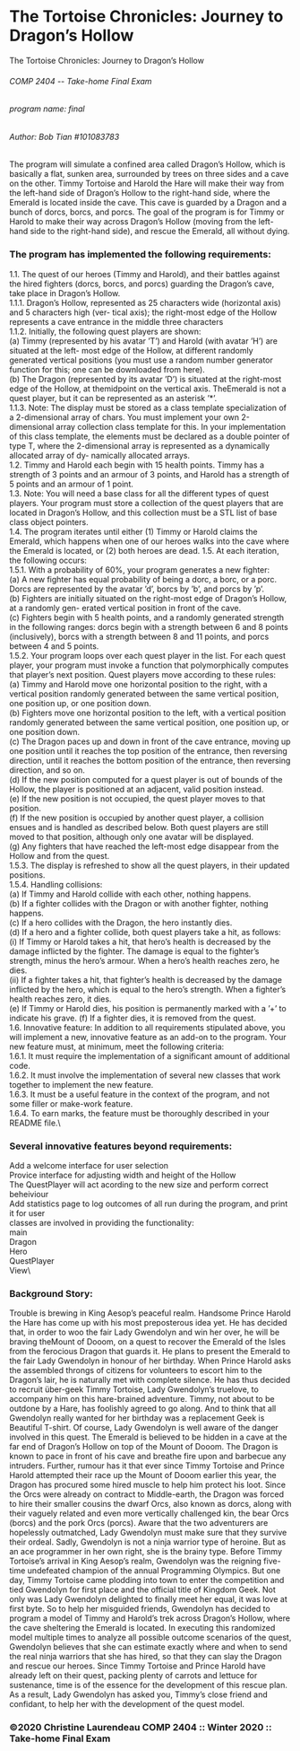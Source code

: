 # The Tortoise Chronicles: Journey to Dragon’s Hollow
The Tortoise Chronicles: Journey to Dragon’s Hollow

###### COMP 2404 -- Take-home Final Exam
###### program name: final
###### Author: Bob Tian  #101083783

The program will simulate a confined area called Dragon’s Hollow, which is basically a flat, sunken area,
surrounded by trees on three sides and a cave on the other. Timmy Tortoise and Harold the Hare will make
their way from the left-hand side of Dragon’s Hollow to the right-hand side, where the Emerald is located
inside the cave. This cave is guarded by a Dragon and a bunch of dorcs, borcs, and porcs.
The goal of the program is for Timmy or Harold to make their way across Dragon’s Hollow (moving from
the left-hand side to the right-hand side), and rescue the Emerald, all without dying.


### The program has implemented the following requirements:
1.1. The quest of our heroes (Timmy and Harold), and their battles against the hired fighters (dorcs, borcs,
and porcs) guarding the Dragon’s cave, take place in Dragon’s Hollow. \
1.1.1. Dragon’s Hollow, represented as 25 characters wide (horizontal axis) and 5 characters high (ver-
tical axis); the right-most edge of the Hollow represents a cave entrance in the middle three
characters \
1.1.2. Initially, the following quest players are shown:\
(a) Timmy (represented by his avatar ’T’) and Harold (with avatar ’H’) are situated at the left-
most edge of the Hollow, at different randomly generated vertical positions (you must use a
random number generator function for this; one can be downloaded from here).\
(b) The Dragon (represented by its avatar ’D’) is situated at the right-most edge of the Hollow, at
themidpoint on the vertical axis. TheEmerald is not a quest player, but it can be represented
as an asterisk ’*’.\
1.1.3. Note: The display must be stored as a class template specialization of a 2-dimensional array of
chars. You must implement your own 2-dimensional array collection class template for this. In
your implementation of this class template, the elements must be declared as a double pointer
of type T, where the 2-dimensional array is represented as a dynamically allocated array of dy-
namically allocated arrays.\
1.2. Timmy and Harold each begin with 15 health points. Timmy has a strength of 3 points and an armour
of 3 points, and Harold has a strength of 5 points and an armour of 1 point.\
1.3. Note: You will need a base class for all the different types of quest players. Your program must store
a collection of the quest players that are located in Dragon’s Hollow, and this collection must be a
STL list of base class object pointers.\
1.4. The program iterates until either (1) Timmy or Harold claims the Emerald, which happens when one
of our heroes walks into the cave where the Emerald is located, or (2) both heroes are dead.
1.5. At each iteration, the following occurs:\
1.5.1. With a probability of 60%, your program generates a new fighter:\
(a) A new fighter has equal probability of being a dorc, a borc, or a porc. Dorcs are represented
by the avatar ’d’, borcs by ’b’, and porcs by ’p’.\
(b) Fighters are initially situated on the right-most edge of Dragon’s Hollow, at a randomly gen-
erated vertical position in front of the cave.\
(c) Fighters begin with 5 health points, and a randomly generated strength in the following
ranges: dorcs begin with a strength between 6 and 8 points (inclusively), borcs with a strength
between 8 and 11 points, and porcs between 4 and 5 points.\
1.5.2. Your program loops over each quest player in the list. For each quest player, your program must
invoke a function that polymorphically computes that player’s next position. Quest players
move according to these rules:\
(a) Timmy and Harold move one horizontal position to the right, with a vertical position randomly
generated between the same vertical position, one position up, or one position down.\
(b) Fighters move one horizontal position to the left, with a vertical position randomly generated
between the same vertical position, one position up, or one position down.\
(c) The Dragon paces up and down in front of the cave entrance, moving up one position until it
reaches the top position of the entrance, then reversing direction, until it reaches the bottom
position of the entrance, then reversing direction, and so on.\
(d) If the new position computed for a quest player is out of bounds of the Hollow, the player is
positioned at an adjacent, valid position instead.\
(e) If the new position is not occupied, the quest player moves to that position.\
(f) If the new position is occupied by another quest player, a collision ensues and is handled
as described below. Both quest players are still moved to that position, although only one
avatar will be displayed.\
(g) Any fighters that have reached the left-most edge disappear from the Hollow and from the
quest.\
1.5.3. The display is refreshed to show all the quest players, in their updated positions.\
1.5.4. Handling collisions:\
(a) If Timmy and Harold collide with each other, nothing happens.\
(b) If a fighter collides with the Dragon or with another fighter, nothing happens.\
(c) If a hero collides with the Dragon, the hero instantly dies.\
(d) If a hero and a fighter collide, both quest players take a hit, as follows:\
(i) If Timmy or Harold takes a hit, that hero’s health is decreased by the damage inflicted by
the fighter. The damage is equal to the fighter’s strength, minus the hero’s armour. When
a hero’s health reaches zero, he dies.\
(ii) If a fighter takes a hit, that fighter’s health is decreased by the damage inflicted by the
hero, which is equal to the hero’s strength. When a fighter’s health reaches zero, it dies.\
(e) If Timmy or Harold dies, his position is permanently marked with a ’+’ to indicate his grave.
(f) If a fighter dies, it is removed from the quest.\
1.6. Innovative feature: In addition to all requirements stipulated above, you will implement a new,
innovative feature as an add-on to the program. Your new feature must, at minimum, meet the
following criteria:\
1.6.1. It must require the implementation of a significant amount of additional code.\
1.6.2. It must involve the implementation of several new classes that work together to implement the
new feature.\
1.6.3. It must be a useful feature in the context of the program, and not some filler or make-work
feature.\
1.6.4. To earn marks, the feature must be thoroughly described in your README file.\

### Several innovative features beyond requirements:
Add a welcome interface for user selection\
Provice interface for adjusting width and height of the Hollow\
The QuestPlayer will act acording to the new size and perform correct beheiviour\
Add statistics page to log outcomes of all run during the program, and print it for user\
classes are involved in providing the functionality:\
main\
Dragon\
Hero\
QuestPlayer\
View\

### Background Story:
Trouble is brewing in King Aesop’s peaceful realm. Handsome Prince Harold the Hare has come up with
his most preposterous idea yet. He has decided that, in order to woo the fair Lady Gwendolyn and win her
over, he will be braving theMount of Dooom, on a quest to recover the Emerald of the Isles from the
ferocious Dragon that guards it. He plans to present the Emerald to the fair Lady Gwendolyn in honour
of her birthday. When Prince Harold asks the assembled throngs of citizens for volunteers to escort him
to the Dragon’s lair, he is naturally met with complete silence. He has thus decided to recruit über-geek
Timmy Tortoise, Lady Gwendolyn’s truelove, to accompany him on this hare-brained adventure. Timmy,
not about to be outdone by a Hare, has foolishly agreed to go along. And to think that all Gwendolyn really
wanted for her birthday was a replacement Geek is Beautiful T-shirt.
Of course, Lady Gwendolyn is well aware of the danger involved in this quest. The Emerald is believed
to be hidden in a cave at the far end of Dragon’s Hollow on top of the Mount of Dooom. The Dragon
is known to pace in front of his cave and breathe fire upon and barbecue any intruders. Further, rumour
has it that ever since Timmy Tortoise and Prince Harold attempted their race up the Mount of Dooom
earlier this year, the Dragon has procured some hired muscle to help him protect his loot. Since the Orcs
were already on contract to Middle-earth, the Dragon was forced to hire their smaller cousins the dwarf
Orcs, also known as dorcs, along with their vaguely related and even more vertically challenged kin, the
bear Orcs (borcs) and the pork Orcs (porcs). Aware that the two adventurers are hopelessly outmatched,
Lady Gwendolyn must make sure that they survive their ordeal.
Sadly, Gwendolyn is not a ninja warrior type of heroine. But as an ace programmer in her own right, she
is the brainy type. Before Timmy Tortoise’s arrival in King Aesop’s realm, Gwendolyn was the reigning
five-time undefeated champion of the annual Programming Olympics. But one day, Timmy Tortoise came
plodding into town to enter the competition and tied Gwendolyn for first place and the official title of
Kingdom Geek. Not only was Lady Gwendolyn delighted to finally meet her equal, it was love at first byte.
So to help her misguided friends, Gwendolyn has decided to program a model of Timmy and Harold’s trek
across Dragon’s Hollow, where the cave sheltering the Emerald is located. In executing this randomized
model multiple times to analyze all possible outcome scenarios of the quest, Gwendolyn believes that she
can estimate exactly where and when to send the real ninja warriors that she has hired, so that they can
slay the Dragon and rescue our heroes. Since Timmy Tortoise and Prince Harold have already left on their
quest, packing plenty of carrots and lettuce for sustenance, time is of the essence for the development of
this rescue plan. As a result, Lady Gwendolyn has asked you, Timmy’s close friend and confidant, to help
her with the development of the quest model.

### ©2020 Christine Laurendeau COMP 2404 :: Winter 2020 :: Take-home Final Exam 
